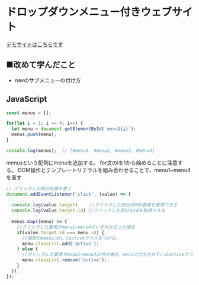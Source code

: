 # ドロップダウンメニュー付きウェブサイト

[デモサイトはこちらです](https://taku-web3.com/project/drop-down-menu/index.html)

## ■改めて学んだこと
- navのサブメニューの付け方


## JavaScript
```js 
const menus = [];

for(let i = 1; i <= 4; i++) {
  let menu = document.getElementById(`menu${i}`);
  menus.push(menu);
}

console.log(menus);  // [#menu1, #menu2, #menu3, #menu4]
```
menusという配列にmenuを追加する。
for文のiを1から始めることに注意する。
DOM操作とテンプレートリテラルを組み合わせることで、menu1~menu4を表す


```js
// クリックした時の処理を書く
document.addEventListener('click', (value) => {
  
  console.log(value.target) 　　//クリックした部分のDOM要素を取得できる
  console.log(value.target.id) //クリックした部分のidを取得できる
  
  menus.map((menu) => {
    //クリックした要素がmenu1~menu4のいずれかだった場合
    if(value.target.id === menu.id) {
      //個別のmenuに対してactiveクラスをつける。
      menu.classList.add('active');
    } else {
      //クリックした要素がmenu1~menu4以外の場合、menuに付与されているactiveクラスを解除する。
      menu.classList.remove('active');
    }
  });
});
```